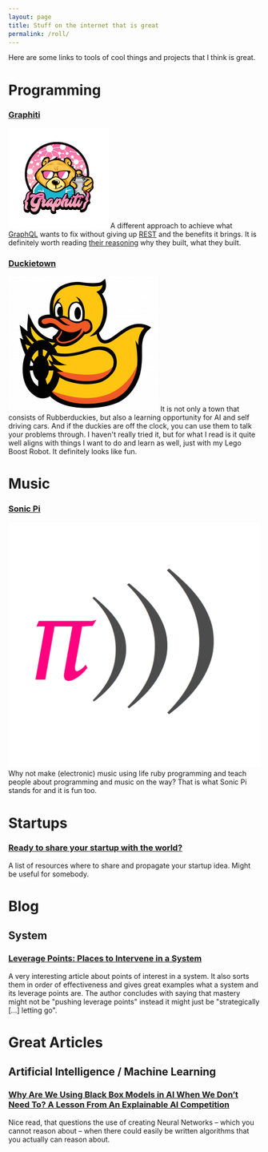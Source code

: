 ```yaml
---
layout: page
title: Stuff on the internet that is great
permalink: /roll/
---
```


Here are some links to tools of cool things and projects that I think is great.

# Programming

### [Graphiti][graphiti]

![Graphiti Logo](/images/roll/graphiti.png#thumbnail)
A different approach to achieve what [GraphQL](https://graphql.org/) wants to fix without giving up [REST](https://restfulapi.net/) and the benefits it brings. It is definitely worth reading [their reasoning][graphiti] why they built, what they built.

[graphiti]: https://www.graphiti.dev/guides/why

### [Duckietown](https://www.duckietown.org)

![Duckietown Logo](/images/roll/duckietown.png#thumbnail)
It is not only a town that consists of Rubberduckies, but also a learning opportunity for AI and self driving cars. And if the duckies are off the clock, you can use them to talk your problems through. I haven't really tried it, but for what I read is it quite well aligns with things I want to do and learn as well, just with my Lego Boost Robot. It definitely looks like fun.

# Music

### [Sonic Pi](https://sonic-pi.net/)

![Sonic Pi Logo](/images/roll/sonicpi.png#thumbnail)
Why not make (electronic) music using life ruby programming and teach people about programming and music on the way? That is what Sonic Pi stands for and it is fun too.

# Startups

### [Ready to share your startup with the world?](https://sizle.io/how-to-maximise-traffic-to-a-bootstrapped-product-hunt-launch/)

A list of resources where to share and propagate your startup idea. Might be useful for somebody.

# Blog

## System

### [Leverage Points: Places to Intervene in a System](http://donellameadows.org/archives/leverage-points-places-to-intervene-in-a-system/)

A very interesting article about points of interest in a system. It also sorts them in order of effectiveness and gives great examples what a system and its leverage points are. The author concludes with saying that mastery might not be "pushing leverage points" instead it might just be "strategically [...] letting go".

# Great Articles

## Artificial Intelligence / Machine Learning

### [Why Are We Using Black Box Models in AI When We Don’t Need To? A Lesson From An Explainable AI Competition](https://hdsr.mitpress.mit.edu/pub/f9kuryi8)

Nice read, that questions the use of creating Neural Networks – which you cannot reason about – when there could easily be written algorithms that you actually can reason about.

